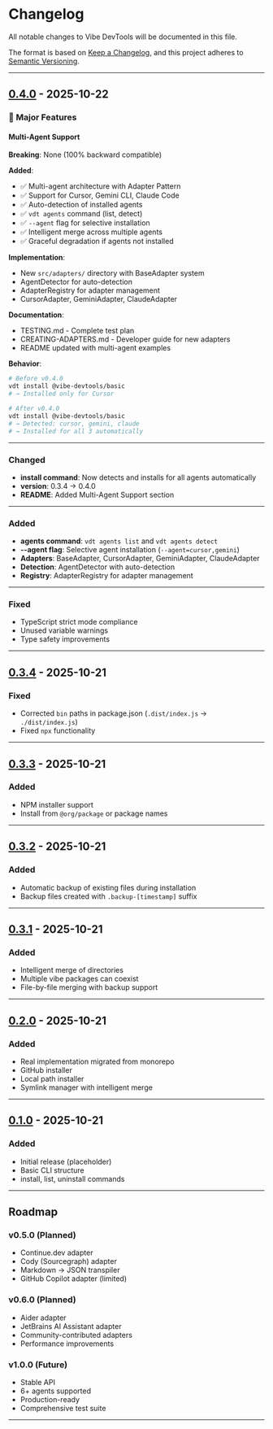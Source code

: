 # Changelog

All notable changes to Vibe DevTools will be documented in this file.

The format is based on [Keep a Changelog](https://keepachangelog.com/en/1.0.0/),
and this project adheres to [Semantic Versioning](https://semver.org/spec/v2.0.0.html).

---

## [0.4.0] - 2025-10-22

### 🎉 Major Features

#### Multi-Agent Support

**Breaking**: None (100% backward compatible)

**Added**:
- ✅ Multi-agent architecture with Adapter Pattern
- ✅ Support for Cursor, Gemini CLI, Claude Code
- ✅ Auto-detection of installed agents
- ✅ `vdt agents` command (list, detect)
- ✅ `--agent` flag for selective installation
- ✅ Intelligent merge across multiple agents
- ✅ Graceful degradation if agents not installed

**Implementation**:
- New `src/adapters/` directory with BaseAdapter system
- AgentDetector for auto-detection
- AdapterRegistry for adapter management
- CursorAdapter, GeminiAdapter, ClaudeAdapter

**Documentation**:
- TESTING.md - Complete test plan
- CREATING-ADAPTERS.md - Developer guide for new adapters
- README updated with multi-agent examples

**Behavior**:
```bash
# Before v0.4.0
vdt install @vibe-devtools/basic
# → Installed only for Cursor

# After v0.4.0
vdt install @vibe-devtools/basic
# → Detected: cursor, gemini, claude
# → Installed for all 3 automatically
```

---

### Changed

- **install command**: Now detects and installs for all agents automatically
- **version**: 0.3.4 → 0.4.0
- **README**: Added Multi-Agent Support section

---

### Added

- **agents command**: `vdt agents list` and `vdt agents detect`
- **--agent flag**: Selective agent installation (`--agent=cursor,gemini`)
- **Adapters**: BaseAdapter, CursorAdapter, GeminiAdapter, ClaudeAdapter
- **Detection**: AgentDetector with auto-detection
- **Registry**: AdapterRegistry for adapter management

---

### Fixed

- TypeScript strict mode compliance
- Unused variable warnings
- Type safety improvements

---

## [0.3.4] - 2025-10-21

### Fixed

- Corrected `bin` paths in package.json (`.dist/index.js` → `./dist/index.js`)
- Fixed `npx` functionality

---

## [0.3.3] - 2025-10-21

### Added

- NPM installer support
- Install from `@org/package` or package names

---

## [0.3.2] - 2025-10-21

### Added

- Automatic backup of existing files during installation
- Backup files created with `.backup-[timestamp]` suffix

---

## [0.3.1] - 2025-10-21

### Added

- Intelligent merge of directories
- Multiple vibe packages can coexist
- File-by-file merging with backup support

---

## [0.2.0] - 2025-10-21

### Added

- Real implementation migrated from monorepo
- GitHub installer
- Local path installer
- Symlink manager with intelligent merge

---

## [0.1.0] - 2025-10-21

### Added

- Initial release (placeholder)
- Basic CLI structure
- install, list, uninstall commands

---

## Roadmap

### v0.5.0 (Planned)

- Continue.dev adapter
- Cody (Sourcegraph) adapter
- Markdown → JSON transpiler
- GitHub Copilot adapter (limited)

### v0.6.0 (Planned)

- Aider adapter
- JetBrains AI Assistant adapter
- Community-contributed adapters
- Performance improvements

### v1.0.0 (Future)

- Stable API
- 6+ agents supported
- Production-ready
- Comprehensive test suite

---

[0.4.0]: https://github.com/onosendae/vibe-devtools/compare/v0.3.4...v0.4.0
[0.3.4]: https://github.com/onosendae/vibe-devtools/compare/v0.3.3...v0.3.4
[0.3.3]: https://github.com/onosendae/vibe-devtools/compare/v0.3.2...v0.3.3
[0.3.2]: https://github.com/onosendae/vibe-devtools/compare/v0.3.1...v0.3.2
[0.3.1]: https://github.com/onosendae/vibe-devtools/compare/v0.2.0...v0.3.1
[0.2.0]: https://github.com/onosendae/vibe-devtools/compare/v0.1.0...v0.2.0
[0.1.0]: https://github.com/onosendae/vibe-devtools/releases/tag/v0.1.0

